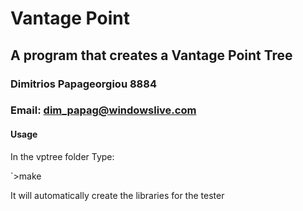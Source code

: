 # Vantage Point

## A program that creates a Vantage Point Tree

### Dimitrios Papageorgiou 8884

### Email: dim_papag@windowslive.com

#### Usage

In the vptree folder Type:

`>make


It will automatically create the libraries for the tester

